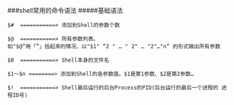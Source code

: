 ###shell常用的命令语法
#####基础语法
``` shell
$#  ===========> 添加到Shell的参数个数
```
``` shell
$@  ===========> 所有参数列表。
如"$@“用「”」括起来的情况、以"$1" “2 " … " 2" … "2"…"n” 的形式输出所有参数
```
``` shell
$0  ===========> Shell本身的文件名
```
``` shell
$1～$n ========> 添加到Shell的各参数值。$1是第1参数、$2是第2参数…
```
``` shell
$!  ===========> Shell最后运行的后台Process的PID(后台运行的最后一个进程的 进程ID号)
```
``` shell

```
``` shell

```
``` shell

```
``` shell

```
``` shell

```
``` shell

```
``` shell

```
